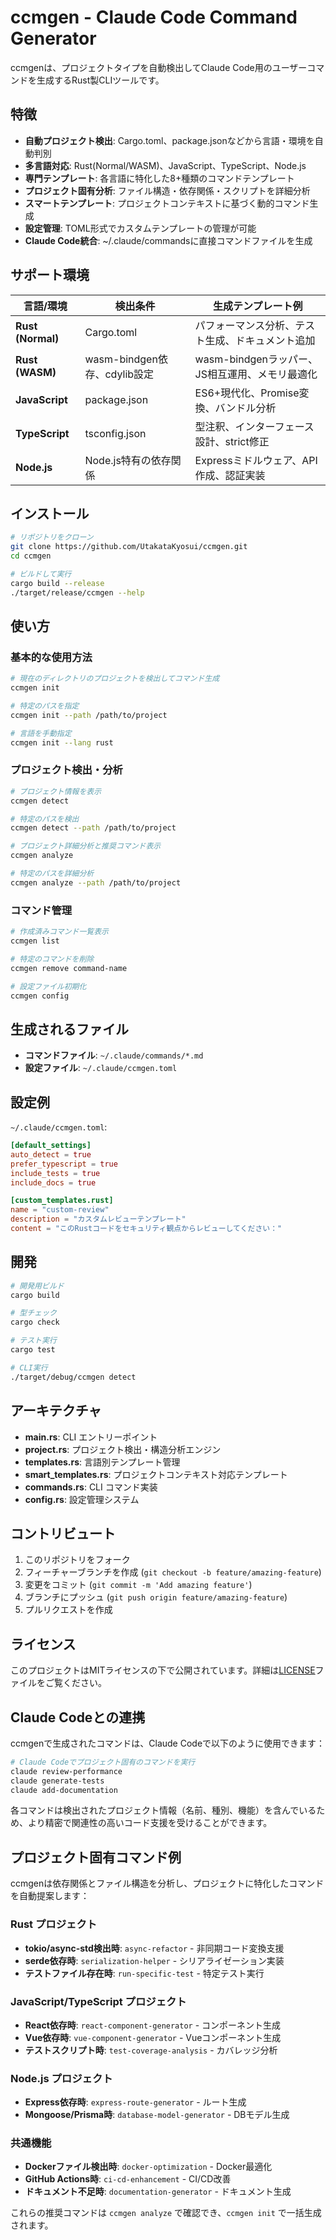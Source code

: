 # ccmgen - Claude Code Command Generator

ccmgenは、プロジェクトタイプを自動検出してClaude Code用のユーザーコマンドを生成するRust製CLIツールです。

## 特徴

- **自動プロジェクト検出**: Cargo.toml、package.jsonなどから言語・環境を自動判別
- **多言語対応**: Rust(Normal/WASM)、JavaScript、TypeScript、Node.js
- **専門テンプレート**: 各言語に特化した8+種類のコマンドテンプレート
- **プロジェクト固有分析**: ファイル構造・依存関係・スクリプトを詳細分析
- **スマートテンプレート**: プロジェクトコンテキストに基づく動的コマンド生成
- **設定管理**: TOML形式でカスタムテンプレートの管理が可能
- **Claude Code統合**: ~/.claude/commandsに直接コマンドファイルを生成

## サポート環境

| 言語/環境 | 検出条件 | 生成テンプレート例 |
|----------|----------|-------------------|
| **Rust (Normal)** | Cargo.toml | パフォーマンス分析、テスト生成、ドキュメント追加 |
| **Rust (WASM)** | wasm-bindgen依存、cdylib設定 | wasm-bindgenラッパー、JS相互運用、メモリ最適化 |
| **JavaScript** | package.json | ES6+現代化、Promise変換、バンドル分析 |
| **TypeScript** | tsconfig.json | 型注釈、インターフェース設計、strict修正 |
| **Node.js** | Node.js特有の依存関係 | Expressミドルウェア、API作成、認証実装 |

## インストール

```bash
# リポジトリをクローン
git clone https://github.com/UtakataKyosui/ccmgen.git
cd ccmgen

# ビルドして実行
cargo build --release
./target/release/ccmgen --help
```

## 使い方

### 基本的な使用方法

```bash
# 現在のディレクトリのプロジェクトを検出してコマンド生成
ccmgen init

# 特定のパスを指定
ccmgen init --path /path/to/project

# 言語を手動指定
ccmgen init --lang rust
```

### プロジェクト検出・分析

```bash
# プロジェクト情報を表示
ccmgen detect

# 特定のパスを検出
ccmgen detect --path /path/to/project

# プロジェクト詳細分析と推奨コマンド表示
ccmgen analyze

# 特定のパスを詳細分析
ccmgen analyze --path /path/to/project
```

### コマンド管理

```bash
# 作成済みコマンド一覧表示
ccmgen list

# 特定のコマンドを削除
ccmgen remove command-name

# 設定ファイル初期化
ccmgen config
```

## 生成されるファイル

- **コマンドファイル**: `~/.claude/commands/*.md`
- **設定ファイル**: `~/.claude/ccmgen.toml`

## 設定例

`~/.claude/ccmgen.toml`:

```toml
[default_settings]
auto_detect = true
prefer_typescript = true
include_tests = true
include_docs = true

[custom_templates.rust]
name = "custom-review"
description = "カスタムレビューテンプレート"
content = "このRustコードをセキュリティ観点からレビューしてください："
```

## 開発

```bash
# 開発用ビルド
cargo build

# 型チェック
cargo check

# テスト実行
cargo test

# CLI実行
./target/debug/ccmgen detect
```

## アーキテクチャ

- **main.rs**: CLI エントリーポイント
- **project.rs**: プロジェクト検出・構造分析エンジン
- **templates.rs**: 言語別テンプレート管理
- **smart_templates.rs**: プロジェクトコンテキスト対応テンプレート
- **commands.rs**: CLI コマンド実装
- **config.rs**: 設定管理システム

## コントリビュート

1. このリポジトリをフォーク
2. フィーチャーブランチを作成 (`git checkout -b feature/amazing-feature`)
3. 変更をコミット (`git commit -m 'Add amazing feature'`)
4. ブランチにプッシュ (`git push origin feature/amazing-feature`)
5. プルリクエストを作成

## ライセンス

このプロジェクトはMITライセンスの下で公開されています。詳細は[LICENSE](LICENSE)ファイルをご覧ください。

## Claude Codeとの連携

ccmgenで生成されたコマンドは、Claude Codeで以下のように使用できます：

```bash
# Claude Codeでプロジェクト固有のコマンドを実行
claude review-performance
claude generate-tests
claude add-documentation
```

各コマンドは検出されたプロジェクト情報（名前、種別、機能）を含んでいるため、より精密で関連性の高いコード支援を受けることができます。

## プロジェクト固有コマンド例

ccmgenは依存関係とファイル構造を分析し、プロジェクトに特化したコマンドを自動提案します：

### Rust プロジェクト
- **tokio/async-std検出時**: `async-refactor` - 非同期コード変換支援
- **serde依存時**: `serialization-helper` - シリアライゼーション実装
- **テストファイル存在時**: `run-specific-test` - 特定テスト実行

### JavaScript/TypeScript プロジェクト
- **React依存時**: `react-component-generator` - コンポーネント生成
- **Vue依存時**: `vue-component-generator` - Vueコンポーネント生成
- **テストスクリプト時**: `test-coverage-analysis` - カバレッジ分析

### Node.js プロジェクト
- **Express依存時**: `express-route-generator` - ルート生成
- **Mongoose/Prisma時**: `database-model-generator` - DBモデル生成

### 共通機能
- **Dockerファイル検出時**: `docker-optimization` - Docker最適化
- **GitHub Actions時**: `ci-cd-enhancement` - CI/CD改善
- **ドキュメント不足時**: `documentation-generator` - ドキュメント生成

これらの推奨コマンドは `ccmgen analyze` で確認でき、`ccmgen init` で一括生成されます。